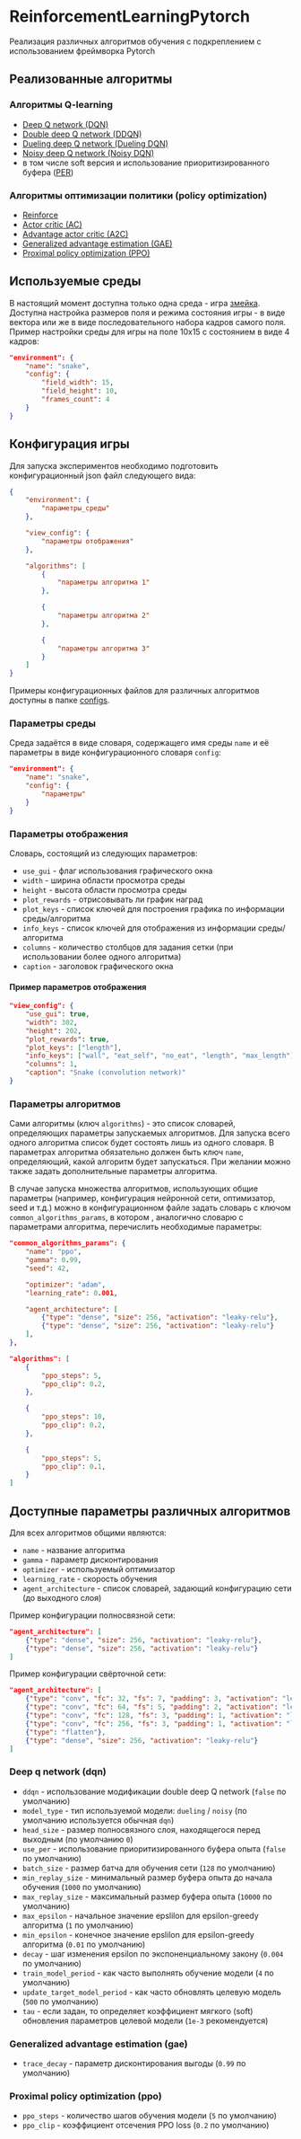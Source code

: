 # ReinforcementLearningPytorch
Реализация различных алгоритмов обучения с подкреплением с использованием фреймворка Pytorch

## Реализованные алгоритмы

### Алгоритмы Q-learning
* [Deep Q network (DQN)](https://github.com/dronperminov/ReinforcementLearningPytorch/blob/master/algorithms/dqn.py)
* [Double deep Q network (DDQN)](https://github.com/dronperminov/ReinforcementLearningPytorch/blob/master/algorithms/dqn.py)
* [Dueling deep Q network (Dueling DQN)](https://github.com/dronperminov/ReinforcementLearningPytorch/blob/master/algorithms/dqn.py)
* [Noisy deep Q network (Noisy DQN)](https://github.com/dronperminov/ReinforcementLearningPytorch/blob/master/algorithms/dqn.py)
* в том числе soft версия и использование приоритизированного буфера ([PER](https://github.com/dronperminov/ReinforcementLearningPytorch/blob/master/common/prioritized_replay_buffer.py))

### Алгоритмы оптимизации политики (policy optimization)
* [Reinforce](https://github.com/dronperminov/ReinforcementLearningPytorch/blob/master/algorithms/reinforce.py)
* [Actor critic (AC)](https://github.com/dronperminov/ReinforcementLearningPytorch/blob/master/algorithms/actor_critic.py)
* [Advantage actor critic (A2C)](https://github.com/dronperminov/ReinforcementLearningPytorch/blob/master/algorithms/a2c.py)
* [Generalized advantage estimation (GAE)](https://github.com/dronperminov/ReinforcementLearningPytorch/blob/master/algorithms/gae.py)
* [Proximal policy optimization (PPO)](https://github.com/dronperminov/ReinforcementLearningPytorch/blob/master/algorithms/ppo.py)


## Используемые среды

В настоящий момент доступна только одна среда - игра [змейка](https://github.com/dronperminov/ReinforcementLearningPytorch/blob/master/environments/snake.py). Доступна настройка размеров поля и режима состояния игры - в виде вектора или же в виде последовательного набора кадров самого поля.
Пример настройки среды для игры на поле 10х15 с состоянием в виде 4 кадров:
```json
"environment": {
    "name": "snake",
    "config": {
        "field_width": 15,
        "field_height": 10,
        "frames_count": 4
    }
}
```

## Конфигурация игры

Для запуска экспериментов необходимо подготовить конфигурационный json файл следующего вида:
```json
{
    "environment": {
        "параметры_среды"
    },

    "view_config": {
        "параметры отображения"
    },

    "algorithms": [
        {
            "параметры алгоритма 1"
        },

        {
            "параметры алгоритма 2"
        },

        {
            "параметры алгоритма 3"
        }
    ]
}
```

Примеры конфигурационных файлов для различных алгоритмов доступны в папке [configs](https://github.com/dronperminov/ReinforcementLearningPytorch/blob/master/configs).

### Параметры среды

Среда задаётся в виде словаря, содержащего имя среды `name` и её параметры в виде конфигурационного словаря `config`:

```json
"environment": {
    "name": "snake",
    "config": {
        "параметры"
    }
}
```

### Параметры отображения

Словарь, состоящий из следующих параметров:
* `use_gui` - флаг использования графического окна
* `width` - ширина области просмотра среды
* `height` - высота области просмотра среды
* `plot_rewards` - отрисовывать ли график наград
* `plot_keys` - список ключей для построения графика по информации среды/алгоритма
* `info_keys` - список ключей для отображения из информации среды/алгоритма
* `columns` - количество столбцов для задания сетки (при использовании более одного алгоритма)
* `caption` - заголовок графического окна

#### Пример параметров отображения

```json
"view_config": {
    "use_gui": true,
    "width": 302,
    "height": 202,
    "plot_rewards": true,
    "plot_keys": ["length"],
    "info_keys": ["wall", "eat_self", "no_eat", "length", "max_length"],
    "columns": 1,
    "caption": "Snake (convolution network)"
}
```

### Параметры алгоритмов

Сами алгоритмы (ключ `algorithms`) - это список словарей, определяющих параметры запускаемых алгоритмов. Для запуска всего одного алгоритма список будет состоять лишь из одного словаря. В параметрах алгоритма обязательно должен быть ключ `name`, определяющий, какой алгоритм будет запускаться. При желании можно также задать дополнительные параметры алгоритма.

В случае запуска множества алгоритмов, использующих общие параметры (например, конфигурация нейронной сети, оптимизатор, seed и т.д.) можно в конфигурационном файле задать словарь с ключом `common_algorithms_params`, в котором , аналогично словарю с параметрами алгоритма, перечислить необходимые параметры:

```json
"common_algorithms_params": {
    "name": "ppo",
    "gamma": 0.99,
    "seed": 42,

    "optimizer": "adam",
    "learning_rate": 0.001,

    "agent_architecture": [
        {"type": "dense", "size": 256, "activation": "leaky-relu"},
        {"type": "dense", "size": 256, "activation": "leaky-relu"}
    ],
},

"algorithms": [
    {
        "ppo_steps": 5,
        "ppo_clip": 0.2,
    },

    {
        "ppo_steps": 10,
        "ppo_clip": 0.2,
    },

    {
        "ppo_steps": 5,
        "ppo_clip": 0.1,
    }
]
```

## Доступные параметры различных алгоритмов

Для всех алгоритмов общими являются:
* `name` - название алгоритма
* `gamma` - параметр дисконтирования
* `optimizer` - используемый оптимизатор
* `learning_rate` - скорость обучения
* `agent_architecture` - список словарей, задающий конфигурацию сети (до выходного слоя)

Пример конфигурации полносвязной сети:

```json
"agent_architecture": [
    {"type": "dense", "size": 256, "activation": "leaky-relu"},
    {"type": "dense", "size": 256, "activation": "leaky-relu"}
]
```

Пример конфигурации свёрточной сети:

```json
"agent_architecture": [
    {"type": "conv", "fc": 32, "fs": 7, "padding": 3, "activation": "leaky-relu", "stride": 2},
    {"type": "conv", "fc": 64, "fs": 5, "padding": 2, "activation": "leaky-relu", "stride": 2},
    {"type": "conv", "fc": 128, "fs": 3, "padding": 1, "activation": "leaky-relu", "stride": 2},
    {"type": "conv", "fc": 256, "fs": 3, "padding": 1, "activation": "leaky-relu", "stride": 2},
    {"type": "flatten"},
    {"type": "dense", "size": 256, "activation": "leaky-relu"}
]
```

### Deep q network (dqn)

* `ddqn` - использование модификации double deep Q network (`false` по умолчанию)
* `model_type` - тип используемой модели: `dueling` / `noisy` (по умолчанию используется обычная `dqn`)
* `head_size` - размер полносвязного слоя, находящегося перед выходным (по умолчанию `0`)
* `use_per` - использование приоритизированного буфера опыта (`false` по умолчанию)
* `batch_size` - размер батча для обучения сети (`128` по умолчанию)
* `min_replay_size` - минимальный размер буфера опыта до начала обучения (`1000` по умолчанию)
* `max_replay_size` - максимальный размер буфера опыта (`10000` по умолчанию)
* `max_epsilon` - начальное значение epslilon для epsilon-greedy алгоритма (`1` по умолчанию)
* `min_epsilon` - конечное значение epslilon для epsilon-greedy алгоритма (`0.01` по умолчанию)
* `decay` - шаг изменения epsilon по экспоненциальному закону (`0.004` по умолчанию)
* `train_model_period` - как часто выполнять обучение модели (`4` по умолчанию)
* `update_target_model_period` - как часто обновлять целевую модель (`500` по умолчанию)
* `tau` - если задан, то определяет коэффициент мягкого (soft) обновления параметров целевой модели (`1e-3` рекомендуется)


### Generalized advantage estimation (gae)

* `trace_decay` - параметр дисконтирования выгоды (`0.99` по умолчанию)


### Proximal policy optimization (ppo)

* `ppo_steps` - количество шагов обучения модели (`5` по умолчанию)
* `ppo_clip` - коэффициент отсечения PPO loss (`0.2` по умолчанию)